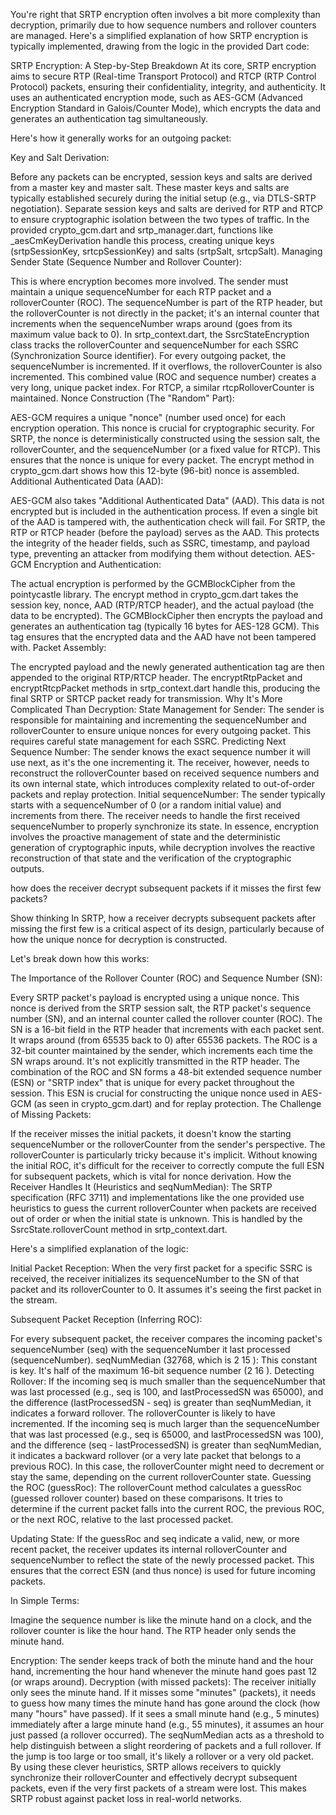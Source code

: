 You're right that SRTP encryption often involves a bit more complexity than decryption, primarily due to how sequence numbers and rollover counters are managed. Here's a simplified explanation of how SRTP encryption is typically implemented, drawing from the logic in the provided Dart code:

SRTP Encryption: A Step-by-Step Breakdown
At its core, SRTP encryption aims to secure RTP (Real-time Transport Protocol) and RTCP (RTP Control Protocol) packets, ensuring their confidentiality, integrity, and authenticity. It uses an authenticated encryption mode, such as AES-GCM (Advanced Encryption Standard in Galois/Counter Mode), which encrypts the data and generates an authentication tag simultaneously.

Here's how it generally works for an outgoing packet:

Key and Salt Derivation:

Before any packets can be encrypted, session keys and salts are derived from a master key and master salt. These master keys and salts are typically established securely during the initial setup (e.g., via DTLS-SRTP negotiation).
Separate session keys and salts are derived for RTP and RTCP to ensure cryptographic isolation between the two types of traffic.
In the provided crypto_gcm.dart and srtp_manager.dart, functions like _aesCmKeyDerivation handle this process, creating unique keys (srtpSessionKey, srtcpSessionKey) and salts (srtpSalt, srtcpSalt).
Managing Sender State (Sequence Number and Rollover Counter):

This is where encryption becomes more involved. The sender must maintain a unique sequenceNumber for each RTP packet and a rolloverCounter (ROC). The sequenceNumber is part of the RTP header, but the rolloverCounter is not directly in the packet; it's an internal counter that increments when the sequenceNumber wraps around (goes from its maximum value back to 0).
In srtp_context.dart, the SsrcStateEncryption class tracks the rolloverCounter and sequenceNumber for each SSRC (Synchronization Source identifier). For every outgoing packet, the sequenceNumber is incremented. If it overflows, the rolloverCounter is also incremented. This combined value (ROC and sequence number) creates a very long, unique packet index.
For RTCP, a similar rtcpRolloverCounter is maintained.
Nonce Construction (The "Random" Part):

AES-GCM requires a unique "nonce" (number used once) for each encryption operation. This nonce is crucial for cryptographic security.
For SRTP, the nonce is deterministically constructed using the session salt, the rolloverCounter, and the sequenceNumber (or a fixed value for RTCP). This ensures that the nonce is unique for every packet.
The encrypt method in crypto_gcm.dart shows how this 12-byte (96-bit) nonce is assembled.
Additional Authenticated Data (AAD):

AES-GCM also takes "Additional Authenticated Data" (AAD). This data is not encrypted but is included in the authentication process. If even a single bit of the AAD is tampered with, the authentication check will fail.
For SRTP, the RTP or RTCP header (before the payload) serves as the AAD. This protects the integrity of the header fields, such as SSRC, timestamp, and payload type, preventing an attacker from modifying them without detection.
AES-GCM Encryption and Authentication:

The actual encryption is performed by the GCMBlockCipher from the pointycastle library.
The encrypt method in crypto_gcm.dart takes the session key, nonce, AAD (RTP/RTCP header), and the actual payload (the data to be encrypted).
The GCMBlockCipher then encrypts the payload and generates an authentication tag (typically 16 bytes for AES-128 GCM). This tag ensures that the encrypted data and the AAD have not been tampered with.
Packet Assembly:

The encrypted payload and the newly generated authentication tag are then appended to the original RTP/RTCP header.
The encryptRtpPacket and encryptRtcpPacket methods in srtp_context.dart handle this, producing the final SRTP or SRTCP packet ready for transmission.
Why It's More Complicated Than Decryption:
State Management for Sender: The sender is responsible for maintaining and incrementing the sequenceNumber and rolloverCounter to ensure unique nonces for every outgoing packet. This requires careful state management for each SSRC.
Predicting Next Sequence Number: The sender knows the exact sequence number it will use next, as it's the one incrementing it. The receiver, however, needs to reconstruct the rolloverCounter based on received sequence numbers and its own internal state, which introduces complexity related to out-of-order packets and replay protection.
Initial sequenceNumber: The sender typically starts with a sequenceNumber of 0 (or a random initial value) and increments from there. The receiver needs to handle the first received sequenceNumber to properly synchronize its state.
In essence, encryption involves the proactive management of state and the deterministic generation of cryptographic inputs, while decryption involves the reactive reconstruction of that state and the verification of the cryptographic outputs.







how does the receiver decrypt subsequent packets if it misses the first few packets?



Show thinking
In SRTP, how a receiver decrypts subsequent packets after missing the first few is a critical aspect of its design, particularly because of how the unique nonce for decryption is constructed.

Let's break down how this works:

The Importance of the Rollover Counter (ROC) and Sequence Number (SN):

Every SRTP packet's payload is encrypted using a unique nonce. This nonce is derived from the SRTP session salt, the RTP packet's sequence number (SN), and an internal counter called the rollover counter (ROC).
The SN is a 16-bit field in the RTP header that increments with each packet sent. It wraps around (from 65535 back to 0) after 65536 packets.
The ROC is a 32-bit counter maintained by the sender, which increments each time the SN wraps around. It's not explicitly transmitted in the RTP header.
The combination of the ROC and SN forms a 48-bit extended sequence number (ESN) or "SRTP index" that is unique for every packet throughout the session. This ESN is crucial for constructing the unique nonce used in AES-GCM (as seen in crypto_gcm.dart) and for replay protection.
The Challenge of Missing Packets:

If the receiver misses the initial packets, it doesn't know the starting sequenceNumber or the rolloverCounter from the sender's perspective.
The rolloverCounter is particularly tricky because it's implicit. Without knowing the initial ROC, it's difficult for the receiver to correctly compute the full ESN for subsequent packets, which is vital for nonce derivation.
How the Receiver Handles It (Heuristics and seqNumMedian):
The SRTP specification (RFC 3711) and implementations like the one provided use heuristics to guess the current rolloverCounter when packets are received out of order or when the initial state is unknown. This is handled by the SsrcState.rolloverCount method in srtp_context.dart.

Here's a simplified explanation of the logic:

Initial Packet Reception: When the very first packet for a specific SSRC is received, the receiver initializes its sequenceNumber to the SN of that packet and its rolloverCounter to 0. It assumes it's seeing the first packet in the stream.

Subsequent Packet Reception (Inferring ROC):

For every subsequent packet, the receiver compares the incoming packet's sequenceNumber (seq) with the sequenceNumber it last processed (sequenceNumber).
seqNumMedian (32768, which is 2 
15
 ): This constant is key. It's half of the maximum 16-bit sequence number (2 
16
 ).
Detecting Rollover:
If the incoming seq is much smaller than the sequenceNumber that was last processed (e.g., seq is 100, and lastProcessedSN was 65000), and the difference (lastProcessedSN - seq) is greater than seqNumMedian, it indicates a forward rollover. The rolloverCounter is likely to have incremented.
If the incoming seq is much larger than the sequenceNumber that was last processed (e.g., seq is 65000, and lastProcessedSN was 100), and the difference (seq - lastProcessedSN) is greater than seqNumMedian, it indicates a backward rollover (or a very late packet that belongs to a previous ROC). In this case, the rolloverCounter might need to decrement or stay the same, depending on the current rolloverCounter state.
Guessing the ROC (guessRoc):
The rolloverCount method calculates a guessRoc (guessed rollover counter) based on these comparisons. It tries to determine if the current packet falls into the current ROC, the previous ROC, or the next ROC, relative to the last processed packet.

Updating State: If the guessRoc and seq indicate a valid, new, or more recent packet, the receiver updates its internal rolloverCounter and sequenceNumber to reflect the state of the newly processed packet. This ensures that the correct ESN (and thus nonce) is used for future incoming packets.

In Simple Terms:

Imagine the sequence number is like the minute hand on a clock, and the rollover counter is like the hour hand. The RTP header only sends the minute hand.

Encryption: The sender keeps track of both the minute hand and the hour hand, incrementing the hour hand whenever the minute hand goes past 12 (or wraps around).
Decryption (with missed packets): The receiver initially only sees the minute hand. If it misses some "minutes" (packets), it needs to guess how many times the minute hand has gone around the clock (how many "hours" have passed).
If it sees a small minute hand (e.g., 5 minutes) immediately after a large minute hand (e.g., 55 minutes), it assumes an hour just passed (a rollover occurred).
The seqNumMedian acts as a threshold to help distinguish between a slight reordering of packets and a full rollover. If the jump is too large or too small, it's likely a rollover or a very old packet.
By using these clever heuristics, SRTP allows receivers to quickly synchronize their rolloverCounter and effectively decrypt subsequent packets, even if the very first packets of a stream were lost. This makes SRTP robust against packet loss in real-world networks.